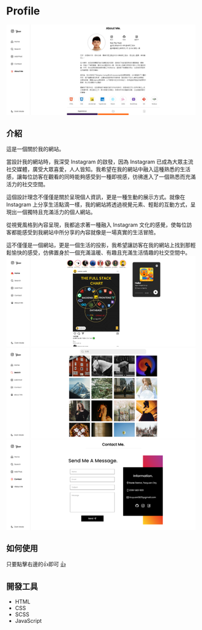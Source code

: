 # Profile

![cover](/images/cover/4.PNG)

## 介紹

這是一個關於我的網站。

當設計我的網站時，我深受 Instagram 的啟發，因為 Instagram 已成為大眾主流社交媒體，廣受大眾喜愛，人人皆知。我希望在我的網站中融入這種熟悉的生活感，讓每位訪客在觀看的同時能夠感受到一種即視感，彷彿進入了一個熟悉而充滿活力的社交空間。

這個設計理念不僅僅是關於呈現個人資訊，更是一種生動的展示方式。就像在 Instagram 上分享生活點滴一樣，我的網站將透過視覺元素、輕鬆的互動方式，呈現出一個獨特且充滿活力的個人網站。

從視覺風格到內容呈現，我都追求著一種融入 Instagram 文化的感覺，使每位訪客都能感受到我網站中所分享的內容就像是一場真實的生活冒險。

這不僅僅是一個網站，更是一個生活的投影，我希望讓訪客在我的網站上找到那輕鬆愉快的感受，仿佛置身於一個充滿溫暖、有趣且充滿生活情趣的社交空間中。
![cover](/images/cover/1.PNG)
![cover](/images/cover/2.PNG)
![cover](/images/cover/3.PNG)

## 如何使用

只要點擊右邊的👍即可
[👍](https://tzuyuan.netlify.app/)

## 開發工具

- HTML
- CSS
- SCSS
- JavaScript
